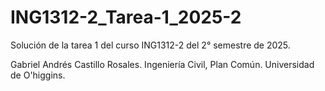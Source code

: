 # ING1312-2_Tarea-1_2025-2
Solución de la tarea 1 del curso ING1312-2 del 2° semestre de 2025. 

Gabriel Andrés Castillo Rosales.
Ingeniería Civil, Plan Común.
Universidad de O'higgins.
